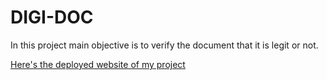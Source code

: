 # DIGI-DOC
<p>In this project main objective is to verify the document that it is legit or not.<p/>

<a href = "https://inquisitive-pasca-0e5b34.netlify.app">Here's the deployed website of my project</a>
